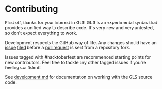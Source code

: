 # Contributing

First off, thanks for your interest in GLS!
GLS is an experimental syntax that provides a unified way to describe code.
It's very new and very untested, so don't expect everything to work.

Development respects the GitHub way of life.
Any changes should have an [issue](https://github.com/general-language-syntax/issues) [filed](https://github.com/general-language-syntax/issues/new) before a [pull request](https://github.com/general-language-syntax/pulls) is sent from a repository fork.

Issues tagged with #hacktoberfest are recommended starting points for new contributors.
Feel free to tackle any other tagged issues if you're feeling confident!

See [development.md](https://github.com/general-language-syntax/GLS/blob/master/docs/development.md) for documentation on working with the GLS source code.
